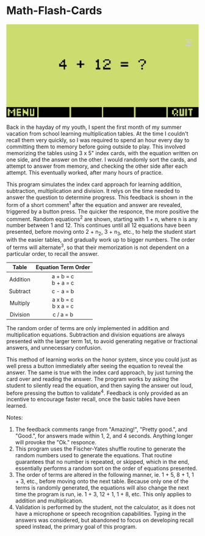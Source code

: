 # Math-Flash-Cards

![Screenshot of Risk-Battle-Simulator](https://github.com/yeri63-hp48g/Math-Flash-Cards/raw/main/Math.png)

Back in the hayday of my youth, I spent the first month of my summer vacation from school learning multiplication tables. At the time I couldn't recall them very quickly, so I was required to spend an hour every day to committing them to memory before going outside to play. This involved memorizing the tables using 3 x 5" index cards, with the equation written on one side, and the answer on the other. I would randomly sort the cards, and attempt to answer from memory, and checking the other side after each attempt. This eventually worked, after many hours of practice.

This program simulates the index card approach for learning addition, subtraction, multiplication and division. It relys on the time needed to answer the question to determine progress. This feedback is shown in the form of a short comment<sup>1</sup> after the equation and answer are revealed, triggered by a button press. The quicker the responce, the more positive the comment. Random equations<sup>2</sup> are shown, starting with 1 + n, where n is any number between 1 and 12. This continues until all 12 equations have been presented, before moving onto 2 + n<sub>2</sub>, 3 + n<sub>3</sub>, etc., to help the student start with the easier tables, and gradually work up to bigger numbers. The order of terms will alternate<sup>3</sup>, so that their memorization is not dependent on a particular order, to recall the answer.

| Table    | Equation Term Order      |
| :-:      | :-:                      |
| Addition | a + b = c<br />b + a = c |
| Subtract | c - a = b                |
| Multiply | a x b = c<br />b x a = c |
| Division | c / a = b                |

The random order of terms are only implemented in addition and multiplication equations. Subtraction and division equations are always presented with the larger term 1st, to avoid generating negative or fractional answers, and unnecessary confusion.

This method of learning works on the honor system, since you could just as well press a button immediately after seeing the equation to reveal the answer. The same is true with the index card approach, by just turning the card over and reading the answer. The program works by asking the student to silently read the equation, and then saying the answer out loud, before pressing the button to validate<sup>4</sup>. Feedback is only provided as an incentive to encourage faster recall, once the basic tables have been learned.

Notes:
1. The feedback comments range from "Amazing!", "Pretty good.", and "Good.", for answers made within 1, 2, and 4 seconds. Anything longer will provoke the "Ok." responce.
2. This program uses the Fischer-Yates shuffle routine to generate the random numbers used to generate the equations. That routine guarantees that no number is repeated, or skipped, which in the end, essentially performs a random sort on the order of equations presented.
3. The order of terms are altered in the following manner, ie. 1 + 5, 8 + 1, 1 + 3, etc., before moving onto the next table. Because only one of the terms is randomly generated, the equations will also change the next time the program is run, ie. 1 + 3, 12 + 1, 1 + 8, etc. This only applies to addition and multiplication.
4. Validation is performed by the student, not the calculator, as it does not have a microphone or speech recognition capabilities. Typing in the answers was considered, but abandoned to focus on developing recall speed instead, the primary goal of this program.
